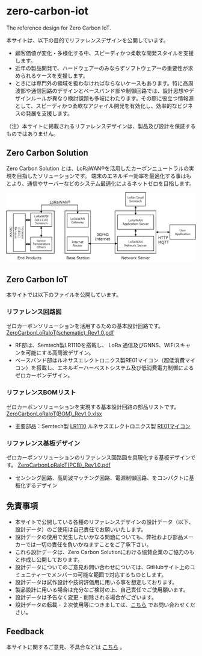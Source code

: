 # zero-carbon-iot
The reference design for Zero Carbon IoT.

本サイトは、以下の目的でリファレンスデザインを公開しています。

* 顧客価値が変化・多様化する中、スピーディかつ柔軟な開発スタイルを支援します。
* 近年の製品開発で、ハードウェアーのみならずソフトウェアーの重要性が求められるケースを支援します。
* ときには専門外の領域を扱わなければならないケースもあります。特に高周波部や通信回路のデザインとベースバンド部や制御回路では、設計思想やデザインルールが異なり検討課題も多岐にわたります。その際に役立つ情報源として、スピーディかつ柔軟なアジャイル開発を有効化し、効率的なビジネスの発展を支援します。

（注）本サイトに掲載されるリファレンスデザインは、製品及び設計を保証するものではありません。


## Zero Carbon Solution
Zero Carbon Solution とは、LoRaWAN®を活用したカーボンニュートラルの実現を目指したソリューションです。
端末のエネルギー効率を最適化する事はもとより、通信やサーバーなどのシステム最適化によるネットゼロを目指します。

![zero-carbon-solution](images/zero-carbon-solution.png)


## Zero Carbon IoT
本サイトでは以下のファイルを公開しています。

### リファレンス回路図
ゼロカーボンソリューションを活用するための基本設計回路です。 [ZeroCarbonLoRaIoT(schematic)_Rev1.0.pdf](https://github.com/Ryoden/zero-carbon-tracker/raw/main/files/ZeroCarbonLoRaIoT(schematic)_Rev1.0.pdf)

* RF部は、Semtech製LR1110を搭載し、 LoRa 通信及びGNNS、WiFiスキャンを可能にする高周波デザイン。
* ベースバンド部はルネサスエレクトロニクス製RE01マイコン（超低消費マイコン）を搭載し、エネルギーハーベストシステム及び低消費電力制御によるゼロカーボンデザイン。

### リファレンスBOMリスト
ゼロカーボンソリューションを実現する基本設計回路の部品リストです。 [ZeroCarbonLoRaIoT(BOM)_Rev1.0.xlsx](https://github.com/Ryoden/zero-carbon-tracker/raw/main/files/ZeroCarbonLoRaIoT(BOM)_Rev1.0.xlsx)

* 主要部品：Semtech製 [LR1110](https://www.semtech.com/products/wireless-rf/lora-edge/lr1110) ルネサスエレクトロニクス製 [RE01マイコン](https://www.renesas.com/products/microcontrollers-microprocessors/re-cortex-m-ultra-low-power-sotb-mcus/re01-256kb-705-ulpmark-cp-score-global-top-class-ultra-low-power-mcu-based-sotb-process-technology)

### リファレンス基板デザイン
ゼロカーボンソリューションのリファレンス回路図を具現化する基板デザインです。 [ZeroCarbonLoRaIoT(PCB)_Rev1.0.pdf](https://github.com/Ryoden/zero-carbon-tracker/raw/main/files/ZeroCarbonLoRaIoT(PCB)_Rev1.0.pdf)

* センシング回路、高周波マッチング回路、電源制御回路、をコンパクトに基板化するデザイン

## 免責事項

* 本サイトで公開している各種のリファレンスデザインの設計データ（以下、設計データ）のご使用は自己責任でお願いいたします。
* 設計データの使用で発生したいかなる問題についても、弊社および部品メーカーでは一切の責任を負いかねますことをご了承下さい。
* これら設計データは、Zero Carbon Solutionにおける協賛企業のご協力のもと作成し公開しております。
* 設計データについてのご意見お問い合わせについては、GitHubサイト上のコミュニティーでメンバーの可能な範囲で対応するものとします。
* 設計データは試作設計や技術評価用に用いる事を想定しております。
* 製品設計に用いる場合は充分なご検討の上、自己責任でご使用願います。
* 設計データは予告なく変更・削除される場合がございます。
* 設計データの転載・２次使用等につきましては、[こちら](https://github.com/Ryoden/zero-carbon-tracker/issues) でお問い合わせください。


## Feedback
本サイトに関するご意見、不具合などは [こちら](https://github.com/Ryoden/zero-carbon-tracker/issues) 。
